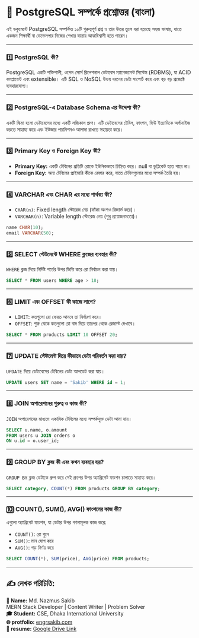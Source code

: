 # 📘 PostgreSQL সম্পর্কে প্রশ্নোত্তর (বাংলা)

এই ডকুমেন্টে PostgreSQL সম্পর্কিত ১০টি গুরুত্বপূর্ণ প্রশ্ন ও তার উত্তর তুলে ধরা হয়েছে সহজ ভাষায়, যাতে একজন শিক্ষার্থী বা ডেভেলপার নিজের শেখার যাত্রায় আত্মবিশ্বাসী হতে পারেন।

---

### 1️⃣ **PostgreSQL কী?**

PostgreSQL একটি শক্তিশালী, ওপেন সোর্স রিলেশনাল ডেটাবেস ম্যানেজমেন্ট সিস্টেম (RDBMS), যা ACID কমপ্লায়েন্ট এবং extensible। এটি SQL ও NoSQL উভয় ধরনের ডেটা সাপোর্ট করে এবং বড় বড় প্রজেক্টে ব্যবহারযোগ্য।

---

### 2️⃣ **PostgreSQL-এ Database Schema এর উদ্দেশ্য কী?**

একটি স্কিমা হলো ডেটাবেসের মধ্যে একটি লজিকাল গ্রুপ। এটি ডেটাবেসের টেবিল, ফাংশন, ভিউ ইত্যাদিকে অর্গানাইজ করতে সাহায্য করে এবং ইউজার পারমিশনও আলাদা রাখতে সহায়তা করে।

---

### 3️⃣ **Primary Key ও Foreign Key কী?**

* **Primary Key:** একটি টেবিলের প্রতিটি রোকে ইউনিকভাবে চিহ্নিত করে। null বা ডুপ্লিকেট হতে পারে না।
* **Foreign Key:** অন্য টেবিলের প্রাইমারি কীকে রেফার করে, যাতে টেবিলগুলোর মধ্যে সম্পর্ক তৈরি হয়।

---

### 4️⃣ **VARCHAR এবং CHAR এর মধ্যে পার্থক্য কী?**

* `CHAR(n)`: Fixed length স্টোরেজ নেয় (ফাঁকা অংশও রিজার্ভ করে)।
* `VARCHAR(n)`: Variable length স্টোরেজ নেয় (শুধু প্রয়োজনমতো)।

```sql
name CHAR(10);
email VARCHAR(50);
```

---

### 5️⃣ **SELECT স্টেটমেন্টে WHERE ক্লজের ব্যবহার কী?**

`WHERE` ক্লজ দিয়ে নির্দিষ্ট শর্তের উপর ভিত্তি করে রো নির্বাচন করা যায়।

```sql
SELECT * FROM users WHERE age > 18;
```

---

### 6️⃣ **LIMIT এবং OFFSET কী কাজে লাগে?**

* `LIMIT`: কতগুলো রো ফেরত আনবে তা নির্ধারণ করে।
* `OFFSET`: শুরু থেকে কতগুলো রো বাদ দিয়ে তারপর থেকে রেজাল্ট দেখাবে।

```sql
SELECT * FROM products LIMIT 10 OFFSET 20;
```

---

### 7️⃣ **UPDATE স্টেটমেন্ট দিয়ে কীভাবে ডেটা পরিবর্তন করা যায়?**

`UPDATE` দিয়ে ডেটাবেসের টেবিলের ডেটা আপডেট করা যায়।

```sql
UPDATE users SET name = 'Sakib' WHERE id = 1;
```

---

### 8️⃣ **JOIN অপারেশনের গুরুত্ব ও কাজ কী?**

`JOIN` অপারেশনের মাধ্যমে একাধিক টেবিলের মধ্যে সম্পর্কযুক্ত ডেটা আনা যায়।

```sql
SELECT u.name, o.amount
FROM users u JOIN orders o
ON u.id = o.user_id;
```

---

### 9️⃣ **GROUP BY ক্লজ কী এবং কখন ব্যবহার হয়?**

`GROUP BY` ক্লজ ডেটাকে গ্রুপ করে সেই গ্রুপের উপর অ্যাগ্রিগেট ফাংশন চালাতে সাহায্য করে।

```sql
SELECT category, COUNT(*) FROM products GROUP BY category;
```

---

### 🔟 **COUNT(), SUM(), AVG() ফাংশনের কাজ কী?**

এগুলো অ্যাগ্রিগেট ফাংশন, যা ডেটার উপর গণনামূলক কাজ করে:

* `COUNT()`: রো গুনে
* `SUM()`: মান যোগ করে
* `AVG()`: গড় নির্ণয় করে

```sql
SELECT COUNT(*), SUM(price), AVG(price) FROM products;
```

---

## ✍️ লেখক পরিচিতি:

**👤 Name:** Md. Nazmus Sakib <br/>
 MERN Stack Developer | Content Writer | Problem Solver <br/>
**🎓 Student:** CSE, Dhaka International University <br/>
**🌐 protfolio:** [engrsakib.com](https://www.engrsakib.com) <br/>
**📄 resume:** [Google Drive Link](https://drive.google.com/file/d/1A39zoQ1uwNVbCGnjjdEJlw5hJXzeZUYt/view)

